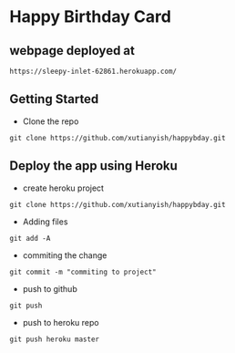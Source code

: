 # Happy Birthday Card


## webpage deployed at
 ```
 https://sleepy-inlet-62861.herokuapp.com/
 ```

## Getting Started
 * Clone the repo
 ```
 git clone https://github.com/xutianyish/happybday.git
 ```


## Deploy the app using Heroku
 * create heroku project
 ```
 git clone https://github.com/xutianyish/happybday.git
 ```
 * Adding files
 ```
 git add -A
 ```
 * commiting the change
 ```
 git commit -m "commiting to project"
 ```
 * push to github
 ```
 git push
 ```
 * push to heroku repo
 ```
 git push heroku master
 ```
